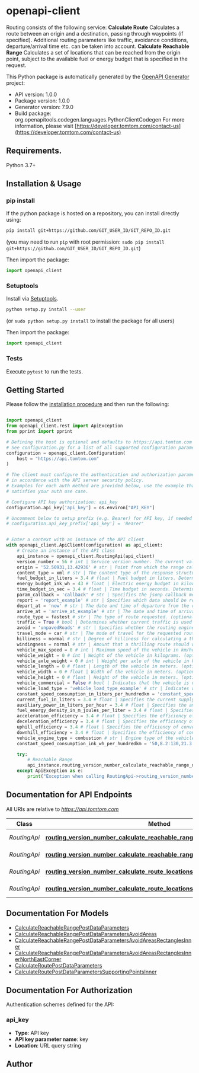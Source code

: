 # openapi-client
Routing consists of the following service:
<b>Calculate Route</b>
Calculates a route between an origin and a destination, passing through waypoints (if specified). Additional routing parameters like traffic, avoidance conditions, departure/arrival time etc. can be taken into account.
<b>Calculate Reachable Range</b>
Calculates a set of locations that can be reached from the origin point, subject to the available fuel or energy budget that is specified in the request.

This Python package is automatically generated by the [OpenAPI Generator](https://openapi-generator.tech) project:

- API version: 1.0.0
- Package version: 1.0.0
- Generator version: 7.9.0
- Build package: org.openapitools.codegen.languages.PythonClientCodegen
For more information, please visit [https://developer.tomtom.com/contact-us](https://developer.tomtom.com/contact-us)

## Requirements.

Python 3.7+

## Installation & Usage
### pip install

If the python package is hosted on a repository, you can install directly using:

```sh
pip install git+https://github.com/GIT_USER_ID/GIT_REPO_ID.git
```
(you may need to run `pip` with root permission: `sudo pip install git+https://github.com/GIT_USER_ID/GIT_REPO_ID.git`)

Then import the package:
```python
import openapi_client
```

### Setuptools

Install via [Setuptools](http://pypi.python.org/pypi/setuptools).

```sh
python setup.py install --user
```
(or `sudo python setup.py install` to install the package for all users)

Then import the package:
```python
import openapi_client
```

### Tests

Execute `pytest` to run the tests.

## Getting Started

Please follow the [installation procedure](#installation--usage) and then run the following:

```python

import openapi_client
from openapi_client.rest import ApiException
from pprint import pprint

# Defining the host is optional and defaults to https://api.tomtom.com
# See configuration.py for a list of all supported configuration parameters.
configuration = openapi_client.Configuration(
    host = "https://api.tomtom.com"
)

# The client must configure the authentication and authorization parameters
# in accordance with the API server security policy.
# Examples for each auth method are provided below, use the example that
# satisfies your auth use case.

# Configure API key authorization: api_key
configuration.api_key['api_key'] = os.environ["API_KEY"]

# Uncomment below to setup prefix (e.g. Bearer) for API key, if needed
# configuration.api_key_prefix['api_key'] = 'Bearer'


# Enter a context with an instance of the API client
with openapi_client.ApiClient(configuration) as api_client:
    # Create an instance of the API class
    api_instance = openapi_client.RoutingApi(api_client)
    version_number = 56 # int | Service version number. The current value is 1.
    origin = '52.50931,13.42936' # str | Point from which the range calculation should start.
    content_type = xml # str | The content type of the response structure. If the content type is jsonp, a callback method can be specified in the query parameters. (default to xml)
    fuel_budget_in_liters = 3.4 # float | Fuel budget in liters. Determines the maximum vehicle range using the specified Combustion Consumption Model. (optional)
    energy_budget_ink_wh = 43 # float | Electric energy budget in kilowatt hours (kWh). Determines the maximum vehicle range using the specified Electric Consumption Model. (optional)
    time_budget_in_sec = 3.4 # float | Time budget in seconds. Determines the maximum vehicle range using the specified driving time. The consumption parameters in the request will only affect eco-routes, and thereby indirectly the driving time. (optional)
    param_callback = 'callback' # str | Specifies the jsonp callback method. (optional) (default to 'callback')
    report = 'report_example' # str | Specifies which data should be reported for diagnosis purposes. (optional)
    depart_at = 'now' # str | The date and time of departure from the origin point. Departure times apart from <i>now</i> must be specified as a dateTime. (optional) (default to 'now')
    arrive_at = 'arrive_at_example' # str | The date and time of arrival at the destination point. It must be specified as a dateTime. (optional)
    route_type = fastest # str | The type of route requested. (optional) (default to fastest)
    traffic = True # bool | Determines whether current traffic is used in route calculations. Note that information on historic road speeds is always used. (optional) (default to True)
    avoid = 'unpavedRoads' # str | Specifies whether the routing engine should try to avoid specific types of road segment when calculating the route. Can be specified multiple times. Possible values:   - tollRoads   - motorways   - ferries   - unpavedRoads   - carpools (optional)
    travel_mode = car # str | The mode of travel for the requested route. (optional) (default to car)
    hilliness = normal # str | Degree of hilliness for calculating a thrilling route. (optional) (default to normal)
    windingness = normal # str | Amount that a thrilling route should wind. (optional) (default to normal)
    vehicle_max_speed = 0 # int | Maximum speed of the vehicle in km/hour. (optional) (default to 0)
    vehicle_weight = 0 # int | Weight of the vehicle in kilograms. (optional) (default to 0)
    vehicle_axle_weight = 0 # int | Weight per axle of the vehicle in kg. (optional) (default to 0)
    vehicle_length = 0 # float | Length of the vehicle in meters. (optional) (default to 0)
    vehicle_width = 0 # float | Width of the vehicle in meters. (optional) (default to 0)
    vehicle_height = 0 # float | Height of the vehicle in meters. (optional) (default to 0)
    vehicle_commercial = False # bool | Indicates that the vehicle is used for commercial purposes. This means it may not be allowed on certain roads. (optional) (default to False)
    vehicle_load_type = 'vehicle_load_type_example' # str | Indicates what kinds of hazardous materials the vehicle is carrying (if any). This means it may not be allowed on certain roads. Use these for routing in the US:    - <i>USHazmatClass1</i> Explosives   - <i>USHazmatClass2</i> Compressed gas   - <i>USHazmatClass3</i> Flammable liquids   - <i>USHazmatClass4</i> Flammable solids   - <i>USHazmatClass5</i> Oxidizers   - <i>USHazmatClass6</i> Poisons   - <i>USHazmatClass7</i> Radioactive   - <i>USHazmatClass8</i> Corrosives   - <i>USHazmatClass9</i> Miscellaneous  Use these for routing in all other countries:    - <i>otherHazmatExplosive</i> Explosives   - <i>otherHazmatGeneral</i> Miscellaneous   - <i>otherHazmatHarmfulToWater</i> Harmful to water  vehicleLoadType can be specified multiple times. This parameter is currently only considered for <b>travelMode</b>=<i>truck</i>. (optional)
    constant_speed_consumption_in_liters_per_hundredkm = 'constant_speed_consumption_in_liters_per_hundredkm_example' # str | Specifies the speed-dependent component of consumption. Provided as an unordered list of speed/consumption-rate pairs. (optional)
    current_fuel_in_liters = 3.4 # float | Specifies the current supply of fuel in liters. (optional)
    auxiliary_power_in_liters_per_hour = 3.4 # float | Specifies the amount of fuel consumed for sustaining auxiliary systems of the vehicle, in liters per hour. (optional)
    fuel_energy_density_in_m_joules_per_liter = 3.4 # float | Specifies the amount of chemical energy stored in one liter of fuel in megajoules (MJ). (optional)
    acceleration_efficiency = 3.4 # float | Specifies the efficiency of converting chemical energy stored in fuel to kinetic energy when the vehicle accelerates (i.e. KineticEnergyGained/ChemicalEnergyConsumed). (optional)
    deceleration_efficiency = 3.4 # float | Specifies the efficiency of converting kinetic energy to saved (not consumed) fuel when the vehicle decelerates (i.e. ChemicalEnergySaved/KineticEnergyLost). (optional)
    uphill_efficiency = 3.4 # float | Specifies the efficiency of converting chemical energy stored in fuel to potential energy when the vehicle gains elevation (i.e. PotentialEnergyGained/ChemicalEnergyConsumed). (optional)
    downhill_efficiency = 3.4 # float | Specifies the efficiency of converting potential energy to saved (not consumed) fuel when the vehicle loses elevation (i.e. ChemicalEnergySaved/PotentialEnergyLost). (optional)
    vehicle_engine_type = combustion # str | Engine type of the vehicle. (optional) (default to combustion)
    constant_speed_consumption_ink_wh_per_hundredkm = '50,8.2:130,21.3' # str | Specifies the speed-dependent component of consumption. Provided as an unordered list of speed/consumption-rate pairs. (optional)

    try:
        # Reachable Range
        api_instance.routing_version_number_calculate_reachable_range_origin_content_type_get(version_number, origin, content_type, fuel_budget_in_liters=fuel_budget_in_liters, energy_budget_ink_wh=energy_budget_ink_wh, time_budget_in_sec=time_budget_in_sec, param_callback=param_callback, report=report, depart_at=depart_at, arrive_at=arrive_at, route_type=route_type, traffic=traffic, avoid=avoid, travel_mode=travel_mode, hilliness=hilliness, windingness=windingness, vehicle_max_speed=vehicle_max_speed, vehicle_weight=vehicle_weight, vehicle_axle_weight=vehicle_axle_weight, vehicle_length=vehicle_length, vehicle_width=vehicle_width, vehicle_height=vehicle_height, vehicle_commercial=vehicle_commercial, vehicle_load_type=vehicle_load_type, constant_speed_consumption_in_liters_per_hundredkm=constant_speed_consumption_in_liters_per_hundredkm, current_fuel_in_liters=current_fuel_in_liters, auxiliary_power_in_liters_per_hour=auxiliary_power_in_liters_per_hour, fuel_energy_density_in_m_joules_per_liter=fuel_energy_density_in_m_joules_per_liter, acceleration_efficiency=acceleration_efficiency, deceleration_efficiency=deceleration_efficiency, uphill_efficiency=uphill_efficiency, downhill_efficiency=downhill_efficiency, vehicle_engine_type=vehicle_engine_type, constant_speed_consumption_ink_wh_per_hundredkm=constant_speed_consumption_ink_wh_per_hundredkm)
    except ApiException as e:
        print("Exception when calling RoutingApi->routing_version_number_calculate_reachable_range_origin_content_type_get: %s\n" % e)

```

## Documentation for API Endpoints

All URIs are relative to *https://api.tomtom.com*

Class | Method | HTTP request | Description
------------ | ------------- | ------------- | -------------
*RoutingApi* | [**routing_version_number_calculate_reachable_range_origin_content_type_get**](docs/RoutingApi.md#routing_version_number_calculate_reachable_range_origin_content_type_get) | **GET** /routing/{versionNumber}/calculateReachableRange/{origin}/{contentType} | Reachable Range
*RoutingApi* | [**routing_version_number_calculate_reachable_range_origin_content_type_post**](docs/RoutingApi.md#routing_version_number_calculate_reachable_range_origin_content_type_post) | **POST** /routing/{versionNumber}/calculateReachableRange/{origin}/{contentType} | Reachable Range
*RoutingApi* | [**routing_version_number_calculate_route_locations_content_type_get**](docs/RoutingApi.md#routing_version_number_calculate_route_locations_content_type_get) | **GET** /routing/{versionNumber}/calculateRoute/{locations}/{contentType} | Calculate Route
*RoutingApi* | [**routing_version_number_calculate_route_locations_content_type_post**](docs/RoutingApi.md#routing_version_number_calculate_route_locations_content_type_post) | **POST** /routing/{versionNumber}/calculateRoute/{locations}/{contentType} | Calculate Route


## Documentation For Models

 - [CalculateReachableRangePostDataParameters](docs/CalculateReachableRangePostDataParameters.md)
 - [CalculateReachableRangePostDataParametersAvoidAreas](docs/CalculateReachableRangePostDataParametersAvoidAreas.md)
 - [CalculateReachableRangePostDataParametersAvoidAreasRectanglesInner](docs/CalculateReachableRangePostDataParametersAvoidAreasRectanglesInner.md)
 - [CalculateReachableRangePostDataParametersAvoidAreasRectanglesInnerNorthEastCorner](docs/CalculateReachableRangePostDataParametersAvoidAreasRectanglesInnerNorthEastCorner.md)
 - [CalculateRoutePostDataParameters](docs/CalculateRoutePostDataParameters.md)
 - [CalculateRoutePostDataParametersSupportingPointsInner](docs/CalculateRoutePostDataParametersSupportingPointsInner.md)


<a id="documentation-for-authorization"></a>
## Documentation For Authorization


Authentication schemes defined for the API:
<a id="api_key"></a>
### api_key

- **Type**: API key
- **API key parameter name**: key
- **Location**: URL query string


## Author




